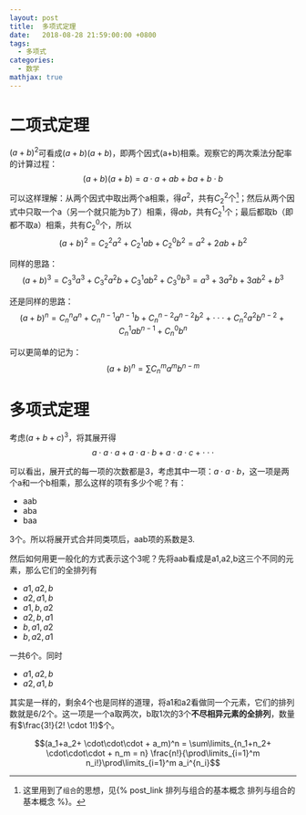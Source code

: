 ```yaml
---
layout: post
title:  多项式定理
date:   2018-08-28 21:59:00:00 +0800
tags:
  - 多项式
categories:
  - 数学
mathjax: true
---
```


# 二项式定理
$(a+b)^2$可看成$(a+b)(a+b)$，即两个因式(a+b)相乘。观察它的两次乘法分配率的计算过程：
$$(a+b)(a+b)=a\cdot a+ab+ba+b\cdot b$$

可以这样理解：从两个因式中取出两个a相乘，得$a^2$，共有$C_2^2$个[^1]；然后从两个因式中只取一个a（另一个就只能为b了）相乘，得$ab$，共有$C_2^1$个；最后都取b（即都不取a）相乘，共有$C_2^0$个，所以
$$(a+b)^2 = C_2^2a^2 + C_2^1ab + C_2^0b^2 = a^2+2ab+b^2$$
<!-- more -->
同样的思路：
$$(a+b)^3 = C_3^3a^3 + C_3^2a^2b + C_3^1ab^2 + C_3^0b^3 = a^3+3a^2b+3ab^2+b^3$$

还是同样的思路：
$$(a+b)^n = C_n^na^n + C_n^{n-1}a^{n-1}b+C_n^{n-2}a^{n-2}b^2+\cdot\cdot\cdot+C_n^2a^2b^{n-2}+C_n^1ab^{n-1}+C_n^0b^n$$

可以更简单的记为：
$$(a+b)^n = \sum C_n^ma^mb^{n-m}$$

# 多项式定理
考虑$(a+b+c)^3$，将其展开得
$$a \cdot a \cdot a + a \cdot a \cdot b + a \cdot a \cdot c + \cdot\cdot\cdot$$

可以看出，展开式的每一项的次数都是3，考虑其中一项：$a \cdot a \cdot b$，这一项是两个a和一个b相乘，那么这样的项有多少个呢？有：
- aab
- aba
- baa

3个。所以将展开式合并同类项后，aab项的系数是3.

然后如何用更一般化的方式表示这个3呢？先将aab看成是a1,a2,b这三个不同的元素，那么它们的全排列有
- $a1,a2,b$
- $a2,a1,b$
- $a1,b,a2$
- $a2,b,a1$
- $b,a1,a2$
- $b,a2,a1$

一共6个。同时
- $a1,a2,b$
- $a2,a1,b$

其实是一样的，剩余4个也是同样的道理，将a1和a2看做同一个元素，它们的排列数就是$6/2$个。这一项是一个a取两次，b取1次的3个**不尽相异元素的全排列**，数量有$\frac{3!}{2! \cdot 1!}$个。

$$(a_1+a_2+ \cdot\cdot\cdot + a_m)^n = \sum\limits_{n_1+n_2+ \cdot\cdot\cdot + n_m = n} \frac{n!}{\prod\limits_{i=1}^m n_i!}\prod\limits_{i=1}^m a_i^{n_i}$$

[^1]: 这里用到了`组合`的思想，见{% post_link 排列与组合的基本概念 排列与组合的基本概念 %}。